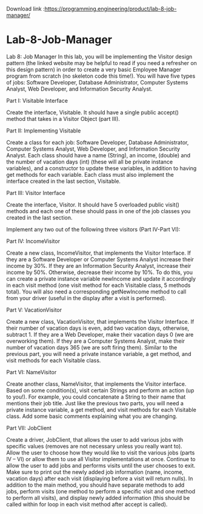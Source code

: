 Download link :https://programming.engineering/product/lab-8-job-manager/


# Lab-8-Job-Manager
Lab 8: Job Manager
In this lab, you will be implementing the Visitor design pattern (the linked website may be helpful to read if you need a refresher on this design pattern) in order to create a very basic Employee Manager program from scratch (no skeleton code this time!). You will have five types of jobs: Software Developer, Database Administrator, Computer Systems Analyst, Web Developer, and Information Security Analyst.

Part I: Visitable Interface

Create the interface, Visitable. It should have a single public accept() method that takes in a Visitor Object (part III).

Part II: Implementing Visitable

Create a class for each job: Software Developer, Database Administrator, Computer Systems Analyst, Web Developer, and Information Security Analyst. Each class should have a name (String), an income, (double) and the number of vacation days (int) (these will all be private instance variables), and a constructor to update these variables, in addition to having get methods for each variable. Each class must also implement the interface created in the last section, Visitable.

Part III: Visitor Interface

Create the interface, Visitor. It should have 5 overloaded public visit() methods and each one of these should pass in one of the job classes you created in the last section.

Implement any two out of the following three visitors (Part IV-Part VI):


Part IV: IncomeVisitor

Create a new class, IncomeVisitor, that implements the Visitor Interface. If they are a Software Developer or Computer Systems Analyst increase their income by 30%. If they are an Information Security Analyst, increase their income by 50%. Otherwise, decrease their income by 10%. To do this, you can create a private instance variable newIncome and update it accordingly in each visit method (one visit method for each Visitable class, 5 methods total). You will also need a corresponding getNewIncome method to call from your driver (useful in the display after a visit is performed).

Part V: VacationVisitor

Create a new class, VacationVisitor, that implements the Visitor Interface. If their number of vacation days is even, add two vacation days, otherwise, subtract 1. If they are a Web Developer, make their vacation days 0 (we are overworking them). If they are a Computer Systems Analyst, make their number of vacation days 365 (we are soft firing them). Similar to the previous part, you will need a private instance variable, a get method, and visit methods for each Visitable class.

Part VI: NameVisitor

Create another class, NameVisitor, that implements the Visitor interface. Based on some condition(s), visit certain Strings and perform an action (up to you!). For example, you could concatenate a String to their name that mentions their job title. Just like the previous two parts, you will need a private instance variable, a get method, and visit methods for each Visitable class. Add some basic comments explaining what you are changing.

Part VII: JobClient

Create a driver, JobClient, that allows the user to add various jobs with specific values (removes are not necessary unless you really want to). Allow the user to choose how they would like to visit the various jobs (parts IV – VI) or allow them to use all Visitor implementations at once. Continue to allow the user to add jobs and performs visits until the user chooses to exit. Make sure to print out the newly added job information (name, income, vacation days) after each visit (displaying before a visit will return nulls). In addition to the main method, you should have separate methods to add jobs, perform visits (one method to perform a specific visit and one method to perform all visits), and display newly added information (this should be called within for loop in each visit method after accept is called).
